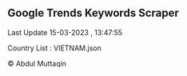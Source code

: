 

## Google Trends Keywords Scraper 
 
Last Update 15-03-2023 , 13:47:55

Country List :
VIETNAM.json



© Abdul Muttaqin 

